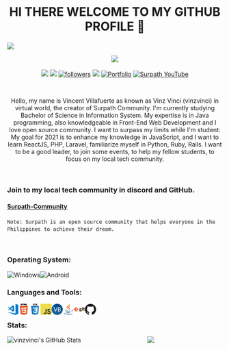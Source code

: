 <h1 align="center">HI THERE WELCOME TO MY GITHUB PROFILE 👋</h1>
<img align="center" src="https://user-images.githubusercontent.com/73097560/102242602-316d5f00-3f35-11eb-8bfa-bab9ccf25ae9.png">

<p align="center">
<img src="https://komarev.com/ghpvc/?username=vinzvinci">
</p>

<p align="center">
<a href="https://web.facebook.com/Vintus.Pro1/"><img src="https://img.shields.io/badge/Facebook-1877F2?style=for-the-badge&logo=facebook&logoColor=white"></a>
<a href="https://www.instagram.com/vinzvinci/"><img src="https://img.shields.io/badge/instagram-%23E4405F.svg?&style=for-the-badge&logo=instagram&logoColor=white"></a>
<a href="https://twitter.com/vinzvinci"><img alt="followers" title="Follow me on Twitter" src="https://img.shields.io/badge/Twitter-1DA1F2?style=for-the-badge&logo=twitter&logoColor=white"/></a>
<a href="https://www.linkedin.com/in/vincentvillafuerte/"><img src="https://img.shields.io/badge/linkedin-%230077B5.svg?&style=for-the-badge&logo=linkedin&logoColor=white"></a>
<a href="https://vinzvinci.github.io/"><img alt="Portfolio" title="Portfolio" src="https://img.shields.io/badge/-Portfolio-000000?style=for-the-badge&logo=koding&logoColor=white"/></a>
<a href="https://www.youtube.com/channel/UCjA75ni_WO_AoyWsLxnnwjA"><img alt="Surpath YouTube" src="https://img.shields.io/badge/YouTube-FF0000?style=for-the-badge&logo=youtube&logoColor=white"></a>
</p>

<br/>

<p align="center">
Hello, my name is Vincent Villafuerte as known as Vinz Vinci (vinzvinci) in virtual world, the creator of Surpath Community. I'm currently studying Bachelor of Science in Information System. My expertise is in Java programming, also knowledgeable in Front-End Web Development and I love open source community. I want to surpass my limits while I'm student: My goal for 2021 is to enhance my knowledge in JavaScript, and I want to learn ReactJS, PHP, Laravel, familiarize myself in Python, Ruby, Rails. I want to be a good leader, to join some events, to help my fellow students, to focus on my local tech community.
</p>

<br/>

### Join to my local tech community in discord and GitHub.
#### <a href="https://github.com/surpathcommunity">Surpath-Community</a><br>

` Note: Surpath is an open source community that helps everyone in the Philippines to achieve their dream. `

<br/>

### Operating System:
<img align="left" alt="Windows" src="https://img.shields.io/badge/Windows-0078D6?style=for-the-badge&logo=windows&logoColor=white">
<img align="left" alt="Android" src="https://img.shields.io/badge/Android-3DDC84?style=for-the-badge&logo=android&logoColor=white">

<br/>

### Languages and Tools:
<img align="left" alt="Visual Studio Code" width="26px" src="https://raw.githubusercontent.com/github/explore/80688e429a7d4ef2fca1e82350fe8e3517d3494d/topics/visual-studio-code/visual-studio-code.png" />
<img align="left" alt="HTML5" width="26px" src="https://raw.githubusercontent.com/github/explore/80688e429a7d4ef2fca1e82350fe8e3517d3494d/topics/html/html.png" />
<img align="left" alt="CSS3" width="26px" src="https://raw.githubusercontent.com/github/explore/80688e429a7d4ef2fca1e82350fe8e3517d3494d/topics/css/css.png" />
<img align="left" alt="JavaScript" width="26px" src="https://raw.githubusercontent.com/github/explore/80688e429a7d4ef2fca1e82350fe8e3517d3494d/topics/javascript/javascript.png" />
<img align="left" alt="Visual-basic" width="26px" src="https://raw.githubusercontent.com/github/explore/80688e429a7d4ef2fca1e82350fe8e3517d3494d/topics/visual-basic/visual-basic.png" />
<img align="left" alt="Java" width="26px" src="https://raw.githubusercontent.com/github/explore/80688e429a7d4ef2fca1e82350fe8e3517d3494d/topics/java/java.png" />
<img align="left" alt="Git" width="26px" src="https://raw.githubusercontent.com/github/explore/80688e429a7d4ef2fca1e82350fe8e3517d3494d/topics/git/git.png" />
<img align="left" alt="GitHub" width="26px" src="https://raw.githubusercontent.com/github/explore/78df643247d429f6cc873026c0622819ad797942/topics/github/github.png" />

<br/>

### Stats:
<img align="left" alt="vinzvinci's GitHub Stats" src="https://github-readme-stats.vercel.app/api?username=vinzvinci&count_private=true&theme=radical&show_icons=true" width="65%"/>
<img src="https://github-readme-stats.vercel.app/api/top-langs/?username=vinzvinci&count_private=true&theme=tokyonight&line_height=75" width="32%">

